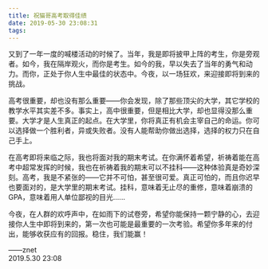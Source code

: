 ```yaml
---
title: 祝猫哥高考取得佳绩
date: 2019-05-30 23:08:31
tags:
---
```

又到了一年一度的喊楼活动的时候了。当年，我是即将披甲上阵的考生，你是旁观者。如今，我在隔岸观火，而你是考生。如今的我，早以失去了当年的勇气和动力。而你，正处于你人生中最佳的状态中。今夜，以一场狂欢，来迎接即将到来的挑战。  

高考很重要，却也没有那么重要——你会发现，除了那些顶尖的大学，其它学校的教学水平其实差不多。事实上，高中很重要，但是相比大学，却也显得没那么重要。大学才是人生真正的起点。在大学里，你将真正有机会主宰自己的命运。你可以选择做一个胜利者，异或失败者。没有人能帮助你做出选择，选择的权力只在自己手上。  

在高考即将来临之际，我也将面对我的期末考试。在你满怀着希望，祈祷着能在高考中超常发挥的时候，我也在祈祷着我的期末可以不挂科——这种体验真是奇妙深刻。高考，我是不紧张的——它并不可怕，甚至很可爱。真正可怕的，而且你迟早也要面对的，是大学里的期末考试。挂科，意味着无止尽的重修，意味着崩溃的GPA，意味着用人单位鄙视的目光......

今夜，在人群的欢呼声中，在如雨下的试卷旁，希望你能保持一颗宁静的心，去迎接你人生中即将到来的，第一次也可能是最重要的一次考验。希望你多年来的付出，能够收获应有的回报。稳住，我们能赢！

——znet   
2019.5.30 23:08
